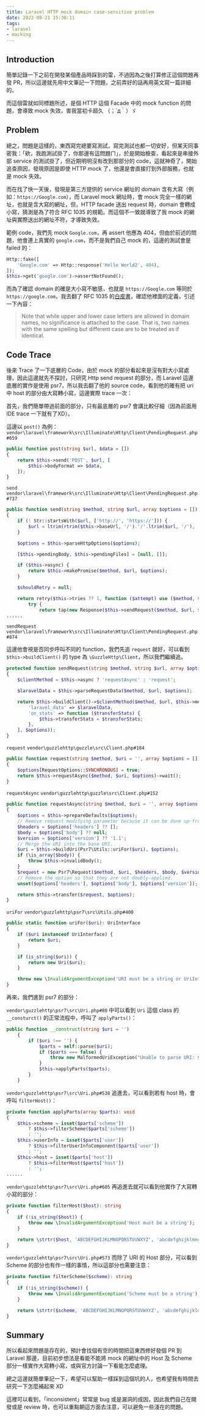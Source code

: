 ```yaml
---
title: Laravel HTTP mock domain case-sensitive problem
date: 2022-08-21 15:30:11
tags:
- laravel
- mocking
---
```


## Introduction

簡單記錄一下之前在開發某個產品時踩到的雷，不過因為之後打算修正這個問題再發 PR，所以這邊就先用中文筆記一下問題，之前弄好的話再用英文寫一篇詳細的。

而這個雷就如同標題所述，是個 HTTP 這個 Facade 中的 mock function 的問題，會導致 mock 失效，害我當初卡超久 （；´д｀）ゞ

<!-- more -->

## Problem

總之，問題是這樣的，東西寫完總要寫測試，寫完測試也都一切安好，但某天同事密我：「欸，我跑測試掛了，你那邊有這問題ㄇ」，於是開始檢查，看起來是串接外部 service 的測試掛了，但近期明明沒有改到那部分的 code，這就神奇了，開始追查原因，發現原因是即使 HTTP mock 了，他還是會直接打到外部服務，也就是 mock 失效。

而在找了快一天後，發現是第三方提供的 service 網址的 domain 含有大寫（例如：`https://Google.com`），而 Laravel mock 網址時，會 mock 完全一樣的網址，也就是含大寫的網址，但，HTTP facade 送出 request 時，domain 會轉成小寫，猜測是為了符合 RFC 1035 的規範。而這個不一致就導致了我 mock 的網址與實際送出的網址不符，才導致失效。

範例 code，我們先 mock `Google.com`，再 assert 他應為 404，但由於前述的問題，他會連上真實的 `google.com`，而不是我們自己 mock 的，這邊的測試會是 failed 的：

```php
Http::fake([
    'Google.com' => Http::response('Hello World2', 404),
]);
$this->get('google.com')->assertNotFound();
```

而為了確認 domain 的確是大小寫不敏感，也就是 `https://Google.com` 等同於 `https://google.com`，我去翻了 RFC 1035 的[白皮書](
https://www.rfc-editor.org/rfc/rfc1035)，確認他裡面的定義，引述一下內容：

> Note that while upper and lower case letters are allowed in domain
names, no significance is attached to the case.  That is, two names with
the same spelling but different case are to be treated as if identical.

## Code Trace

後來 Trace 了一下底層的 Code，由於 mock 的部分看起來是沒有對大小寫處理，因此這邊就先不探討，只研究 Http send request 的部分，而 Laravel 這邊底層的實作是使用 psr7，所以我去翻了他的 source code，看到他的確有把 uri 中 host 的部分由大寫轉小寫，這邊實際 trace 一次：

首先，我們簡單帶過前面的部分，只有最底層的 psr7 會講比較仔細（因為前面用 IDE trace 一下就有了XD）。

這邊以 `post()` 為例：
`vendor\laravel\framework\src\Illuminate\Http\Client\PendingRequest.php#659`

```php
public function post(string $url, $data = [])
{
    return $this->send('POST', $url, [
        $this->bodyFormat => $data,
    ]);
}
```

`send`
`vendor\laravel\framework\src\Illuminate\Http\Client\PendingRequest.php#737`

```php
public function send(string $method, string $url, array $options = [])
{
    if (! Str::startsWith($url, ['http://', 'https://'])) {
        $url = ltrim(rtrim($this->baseUrl, '/').'/'.ltrim($url, '/'), '/');
    }

    $options = $this->parseHttpOptions($options);

    [$this->pendingBody, $this->pendingFiles] = [null, []];

    if ($this->async) {
        return $this->makePromise($method, $url, $options);
    }

    $shouldRetry = null;

    return retry($this->tries ?? 1, function ($attempt) use ($method, $url, $options, &$shouldRetry) {
        try {
            return tap(new Response($this->sendRequest($method, $url, $options)), function ($response) use ($attempt, &$shouldRetry) {
......
```

`sendRequest`
`vendor\laravel\framework\src\Illuminate\Http\Client\PendingRequest.php#874`

這邊他會視是否同步呼叫不同的 function，我們先追 `request` 就好，可以看到 `$this->buildClient()` 的 type 為 `\GuzzleHttp\Client`，所以我們繼續追。

```php
protected function sendRequest(string $method, string $url, array $options = [])
{
    $clientMethod = $this->async ? 'requestAsync' : 'request';

    $laravelData = $this->parseRequestData($method, $url, $options);

    return $this->buildClient()->$clientMethod($method, $url, $this->mergeOptions([
        'laravel_data' => $laravelData,
        'on_stats' => function ($transferStats) {
            $this->transferStats = $transferStats;
        },
    ], $options));
}
```

`request`
`vendor\guzzlehttp\guzzle\src\Client.php#184`

```php
public function request(string $method, $uri = '', array $options = []): ResponseInterface
{
    $options[RequestOptions::SYNCHRONOUS] = true;
    return $this->requestAsync($method, $uri, $options)->wait();
}
```

`requestAsync`
`vendor\guzzlehttp\guzzle\src\Client.php#152`

```php
public function requestAsync(string $method, $uri = '', array $options = []): PromiseInterface
{
    $options = $this->prepareDefaults($options);
    // Remove request modifying parameter because it can be done up-front.
    $headers = $options['headers'] ?? [];
    $body = $options['body'] ?? null;
    $version = $options['version'] ?? '1.1';
    // Merge the URI into the base URI.
    $uri = $this->buildUri(Psr7\Utils::uriFor($uri), $options);
    if (\is_array($body)) {
        throw $this->invalidBody();
    }
    $request = new Psr7\Request($method, $uri, $headers, $body, $version);
    // Remove the option so that they are not doubly-applied.
    unset($options['headers'], $options['body'], $options['version']);

    return $this->transfer($request, $options);
}
```

`uriFor`
`vendor\guzzlehttp\psr7\src\Utils.php#400`

```php
public static function uriFor($uri): UriInterface
{
    if ($uri instanceof UriInterface) {
        return $uri;
    }

    if (is_string($uri)) {
        return new Uri($uri);
    }

    throw new \InvalidArgumentException('URI must be a string or UriInterface');
}
```

再來，我們進到 psr7 的部分：

`vendor\guzzlehttp\psr7\src\Uri.php#80` 中可以看到 `Uri` 這個 class 的 `__consturct()` 的正常流程中，呼叫了 `applyParts()`：

```php
public function __construct(string $uri = '')
    {
        if ($uri !== '') {
            $parts = self::parse($uri);
            if ($parts === false) {
                throw new MalformedUriException("Unable to parse URI: $uri");
            }
            $this->applyParts($parts);
        }
    }
```

`vendor\guzzlehttp\psr7\src\Uri.php#538`
追進去，可以看到若有 host 時，會呼叫 `filterHost()`：

```php
private function applyParts(array $parts): void
{
    $this->scheme = isset($parts['scheme'])
        ? $this->filterScheme($parts['scheme'])
        : '';
    $this->userInfo = isset($parts['user'])
        ? $this->filterUserInfoComponent($parts['user'])
        : '';
    $this->host = isset($parts['host'])
        ? $this->filterHost($parts['host'])
        : '';
......
```

`vendor\guzzlehttp\psr7\src\Uri.php#605`
再追進去就可以看到他實作了大寫轉小寫的部分：

```php
private function filterHost($host): string
{
    if (!is_string($host)) {
        throw new \InvalidArgumentException('Host must be a string');
    }

    return \strtr($host, 'ABCDEFGHIJKLMNOPQRSTUVWXYZ', 'abcdefghijklmnopqrstuvwxyz');
}
```

`vendor\guzzlehttp\psr7\src\Uri.php#573`
而除了 URI 的 Host 部分，可以看到 Scheme 的部分也有作一樣的事情，所以這部分也需要注意：

```php
private function filterScheme($scheme): string
{
    if (!is_string($scheme)) {
        throw new \InvalidArgumentException('Scheme must be a string');
    }

    return \strtr($scheme, 'ABCDEFGHIJKLMNOPQRSTUVWXYZ', 'abcdefghijklmnopqrstuvwxyz');
}
```

## Summary

所以看起來問題是存在的，預計會找個有空的時間把這東西修好發個 PR 到 Laravel 那邊，目前初步想法是看能不能將 mock 的網址中的 Host 及 Scheme 部分一樣實作大寫轉小寫，或與官方討論一下看能怎麼處理。

總之這邊就簡單筆記一下，希望可以幫助一樣踩到這個坑的人，也希望我有時間去研究一下怎麼補起來 XD

這裡可以看到，「inconsistent」常常是 bug 或是漏洞的成因，因此我們自己在開發或是 review 時，也可以重點朝這方面去注意，可以避免一些淺在的問題。
